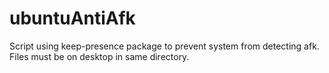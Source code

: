 # ubuntuAntiAfk
Script using keep-presence package to prevent system from detecting afk. Files must be on desktop in same directory.
